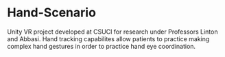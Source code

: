 # Hand-Scenario
Unity VR project developed at CSUCI for research under Professors Linton and Abbasi. 
Hand tracking capabilites allow patients to practice making complex hand gestures in order to practice hand eye coordination.
